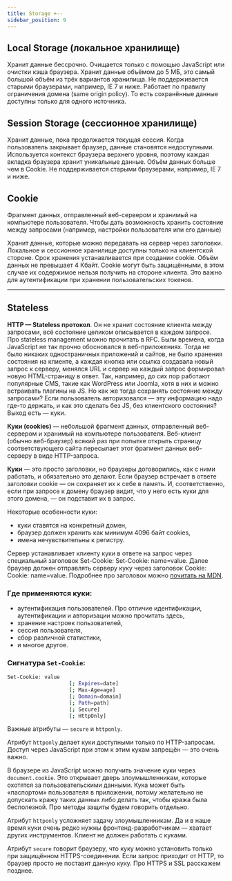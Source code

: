 ```yaml
---
title: Storage +--
sidebar_position: 9
---
```


## Local Storage (локальное хранилище)

Хранит данные бессрочно.
Очищается только с помощью JavaScript или очистки кэша браузера.
Хранит данные объёмом до 5 МБ, это самый большой объём из трёх вариантов хранилища.
Не поддерживается старыми браузерами, например, IE 7 и ниже.
Работает по правилу ограничения домена (same origin policy). То есть сохранённые данные доступны только для одного источника.

## Session Storage (сессионное хранилище)

Хранит данные, пока продолжается текущая сессия. Когда пользователь закрывает браузер, данные становятся недоступными.
Используется контекст браузера верхнего уровня, поэтому каждая вкладка браузера хранит уникальные данные.
Объём данных больше чем в Cookie.
Не поддерживается старыми браузерами, например, IE 7 и ниже.

## Cookie

Фрагмент данных, отправленный веб-сервером и хранимый на компьютере пользователя. Чтобы дать возможность хранить состояние между запросами (например, настройки пользователя или его данные)

Хранит данные, которые можно передавать на сервер через заголовки.
Локальное и сессионное хранилище доступны только на клиентской стороне.
Срок хранения устанавливается при создании cookie.
Объём данных не превышает 4 Кбайт.
Cookie могут быть защищёнными, в этом случае их содержимое нельзя получить на стороне клиента. Это важно для аутентификации при хранении пользовательских токенов.

***

## Stateless

**HTTP — Stateless протокол**. Он не хранит состояние клиента между запросами, всё состояние целиком описывается в каждом запросе. Про stateless management можно прочитать в RFC.
Были времена, когда JavaScript не так прочно обосновался в веб-приложениях. Тогда не было никаких одностраничных приложений и сайтов, не было хранения состояния на клиенте, а каждая кнопка или ссылка создавала новый запрос к серверу, менялся URL и сервер на каждый запрос формировал новую HTML-страницу в ответ. Так, например, до сих пор работают популярные CMS, такие как WordPress или Joomla, хотя в них и можно встраивать плагины на JS.
Но как же тогда сохранять состояние между запросами? Если пользователь авторизовался — эту информацию надо где-то держать, и как это сделать без JS, без клиентского состояния? Выход есть — куки.

**Куки (cookies)** — небольшой фрагмент данных, отправленный веб-сервером и хранимый на компьютере пользователя. Веб-клиент (обычно веб-браузер) всякий раз при попытке открыть страницу соответствующего сайта пересылает этот фрагмент данных веб-серверу в виде HTTP-запроса.

**Куки** — это просто заголовки, но браузеры договорились, как с ними работать, и обязательно это делают. Если браузер встречает в ответе заголовки cookie — он сохраняет их к себе в память. И, соответственно, если при запросе к домену браузер видит, что у него есть куки для этого домена, — он подставит их в запрос.

Некоторые особенности куки: 

- куки ставятся на конкретный домен,
- браузер должен хранить как минимум 4096 байт cookies,
- имена нечувствительны к регистру.

Сервер устанавливает клиенту куки в ответе на запрос через специальный заголовок Set-Cookie: Set-Cookie: name=value. Далее браузер должен отправлять серверу куку через заголовок Cookie: Cookie: name=value.
Подробнее про заголовок можно [почитать на MDN](https://developer.mozilla.org/en-US/docs/Web/HTTP/Headers/Set-Cookie).

### Где применяются куки:

- аутентификация пользователей. Про отличие идентификации, аутентификации и авторизации можно прочитать здесь,
- хранение настроек пользователей,
- сессия пользователя,
- сбор различной статистики,
- и многое другое.

### Сигнатура ```Set-Cookie```:

```bash
Set-Cookie: value                 
                    [; Expires=date]
                    [; Max-Age=age]
                    [; Domain=domain]
                    [; Path=path]
                    [; Secure]
                    [; HttpOnly] 
```

Важные атрибуты — ```secure``` и ```httponly```.

Атрибут ```httponly``` делает куки доступными только по HTTP-запросам. Доступ через JavaScript при этом к этим кукам запрещён — это очень важно.

В браузере из JavaScript можно получить значение куки через ```document.cookie```. Это открывает дверь злоумышленникам, которые охотятся за пользовательскими данными. Кука может быть «паспортом» пользователя в приложении, потому желательно не допускать кражу таких данных либо делать так, чтобы кража была бесполезной. Про методы защиты будем говорить отдельно. 

Атрибут ```httponly``` усложняет задачу злоумышленникам. Да и в наше время куки очень редко нужны фронтенд-разработчикам — хватает других инструментов. Клиент не должен работать с куками.

Атрибут ```secure``` говорит браузеру, что куку можно установить только при защищённом HTTPS-соединении. Если запрос приходит от HTTP, то браузер просто не поставит данную куку. Про HTTPS и SSL расскажем позднее.
